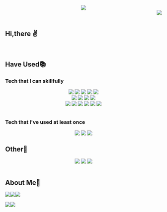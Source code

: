 <div align="center">
  <img src="https://capsule-render.vercel.app/api?type=venom&color=000069&height=300&section=header&text=Welcome%20to%20jh226's%20Github&fontSize=50&fontColor=FF5A5A"/>
</div>

<div align="right">
  <img src="https://hits.seeyoufarm.com/api/count/incr/badge.svg?url=https%3A%2F%2Fgithub.com%2Fjh226&count_bg=%23000000&title_bg=%23000000&icon=github.svg&icon_color=%23E7E7E7&title=hits&edge_flat=false"/>
</div><br>

## Hi,there ✌️
<!-- - ✨ 우송대학교 스마트IT보안전공 졸업 
- ✨ 우송 UI/UX 단기과정 수료 
- ✨ 비트 단기과정, 고급과정 수료
  - https://github.com/jh226/BIT-Academy
  - https://github.com/jh226/CCTV_Detect
- ✨ SW SW 전문가 양성 Course in progress
  - https://github.com/jh226/2024-SW-AI
- ✨ KT AIVLE School - AI트랙 과정 수강 중-->
<br>

## Have Used📚
### Tech that I can skillfully
  
<div align="center">
  
  <img src="https://img.shields.io/badge/Java-007396?style=flat&logo=Java&logoColor=white"/>
  <img src="https://img.shields.io/badge/HTML-E34F26?style=flat&logo=html5&logoColor=white"/>
  <img src="https://img.shields.io/badge/CSS-1572B6?style=flat&logo=css3&logoColor=white"/>
  <img src="https://img.shields.io/badge/JavaScript-F7DF1E?style=flat&logo=javascript&logoColor=white"/>
  <img src="https://img.shields.io/badge/React-61DAFB?style=flat&logo=react&logoColor=white"/>
</div>

<div align="center">
  <img src="https://img.shields.io/badge/ReactBootstarap-41E0FD?style=flat&logo=reactbootstrap&logoColor=white"/>
  <img src="https://img.shields.io/badge/Bootstarap-7952B3?style=flat&logo=bootstrap&logoColor=white"/>
  <img src="https://img.shields.io/badge/Node.js-5FA04E?style=flat&logo=nodedotjs&logoColor=white"/>
  <img src="https://img.shields.io/badge/Express-000000?style=flat&logo=express&logoColor=white"/>
</div>

<div align="center">
  <img src="https://img.shields.io/badge/Python-3776AB?style=flat&logo=python&logoColor=white"/>
  <img src="https://img.shields.io/badge/C-A8B9CC?style=flat&logo=c&logoColor=white"/>
  <img src="https://img.shields.io/badge/C++-00599C?style=flat&logo=cplusplus&logoColor=white"/>
  <img src="https://img.shields.io/badge/C%23-512BD4?style=flat&logo=csharp&logoColor=white"/>

  <img src="https://img.shields.io/badge/MySQL-4479A1?style=flat&logo=mysql&logoColor=white"/>
  <img src="https://img.shields.io/badge/MariaDB-003545?style=flat&logo=mariadb&logoColor=white"/>
</div><br>

### Tech that I've used at least once
<div align="center">
  <img src="https://img.shields.io/badge/.NET-512BD4?style=flat&logo=dotnet&logoColor=white"/>
  <img src="https://img.shields.io/badge/Tensorflow-FF6F00?style=flat&logo=tensorflow&logoColor=white"/>
  <img src="https://img.shields.io/badge/Pytorch-EE4C2C?style=flat&logo=pytorch&logoColor=white"/>
</div>

## Other🔎
<div align="center">
  <img src="https://img.shields.io/badge/Git-F05032?style=flat&logo=git&logoColor=white"/>
  <img src="https://img.shields.io/badge/Github-181717?style=flat&logo=github&logoColor=white"/>
  <img src="https://img.shields.io/badge/googlecolab-F9AB00?style=flat&logo=mysql&logoColor=white"/>
</div><br>

## About Me📌
<div style="display:flex; flex-direction:row;" align="right">
    <a href="mailto:leejh020206@gmail.com">
        <img src="https://img.shields.io/badge/Gmail-EA4335?style=for-the-badge&logo=Gmail&logoColor=white"> 
    </a>
    <a href="https://open.kakao.com/o/spzYdovg">
        <img src="https://img.shields.io/badge/KakaoTalk-FFCD00?style=for-the-badge&logoColor=black&logo=KakaoTalk"> 
    </a>
    <a href="https://jihyun-coding.notion.site/908a4a4c32004963a54a5150c9f12a86?pvs=4">
        <img src="https://img.shields.io/badge/Notion-000000?style=for-the-badge&logo=notion&logoColor=white"> 
    </a>

</div><br>

<div style="display:flex; flex-direction:row;" align="center">
  <img src="https://github-readme-stats.vercel.app/api?username=jh226&hide_title=true&show_icons=true&include_all_commits=true&disable_animations=true&theme=vue"> 
  <img src="https://github-readme-stats.vercel.app/api/top-langs/?username=jh226&layout=compact&hide=jupyter%20notebook"> 
</div>

